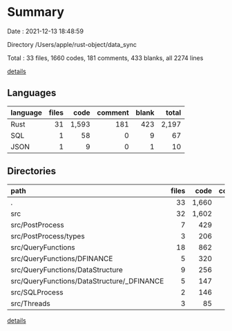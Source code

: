 # Summary

Date : 2021-12-13 18:48:59

Directory /Users/apple/rust-object/data_sync

Total : 33 files,  1660 codes, 181 comments, 433 blanks, all 2274 lines

[details](details.md)

## Languages
| language | files | code | comment | blank | total |
| :--- | ---: | ---: | ---: | ---: | ---: |
| Rust | 31 | 1,593 | 181 | 423 | 2,197 |
| SQL | 1 | 58 | 0 | 9 | 67 |
| JSON | 1 | 9 | 0 | 1 | 10 |

## Directories
| path | files | code | comment | blank | total |
| :--- | ---: | ---: | ---: | ---: | ---: |
| . | 33 | 1,660 | 181 | 433 | 2,274 |
| src | 32 | 1,602 | 181 | 424 | 2,207 |
| src/PostProcess | 7 | 429 | 43 | 124 | 596 |
| src/PostProcess/types | 3 | 206 | 19 | 59 | 284 |
| src/QueryFunctions | 18 | 862 | 48 | 207 | 1,117 |
| src/QueryFunctions/DFINANCE | 5 | 320 | 12 | 68 | 400 |
| src/QueryFunctions/DataStructure | 9 | 256 | 5 | 59 | 320 |
| src/QueryFunctions/DataStructure/_DFINANCE | 5 | 147 | 2 | 24 | 173 |
| src/SQLProcess | 2 | 146 | 36 | 34 | 216 |
| src/Threads | 3 | 85 | 5 | 23 | 113 |

[details](details.md)